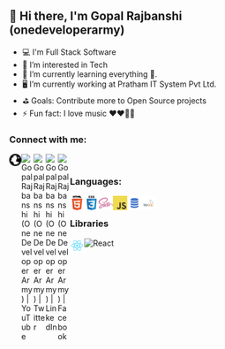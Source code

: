 ## 👋 Hi there, I'm Gopal Rajbanshi (onedeveloperarmy)
- 💻 I'm Full Stack Software
- 👀 I’m interested in Tech
- 🌱 I’m currently learning everything 🤣.
- 🖥  I’m currently working at Pratham IT System Pvt Ltd.
- ⛳️ Goals: Contribute more to Open Source projects
- ⚡ Fun fact: I love music ❤️❤️🎻🎻

### Connect with me:

[<img align="left" alt="onedeveloperarmy.com" width="22px" src="https://raw.githubusercontent.com/iconic/open-iconic/master/svg/globe.svg" />][website]
[<img align="left" alt="Gopal Rajbanshi (OneDeveloperArmy) | YouTube" width="22px" src="https://cdn.jsdelivr.net/npm/simple-icons@v3/icons/youtube.svg" />][youtube]
[<img align="left" alt="Gopal Rajbanshi (OneDeveloperArmy) | Twitter" width="22px" src="https://cdn.jsdelivr.net/npm/simple-icons@v3/icons/twitter.svg" />][twitter]
[<img align="left" alt="Gopal Rajbanshi (OneDeveloperArmy) | LinkedIn" width="22px" src="https://cdn.jsdelivr.net/npm/simple-icons@v3/icons/linkedin.svg" />][linkedin]
[<img align="left" alt="Gopal Rajbanshi (OneDeveloperArmy) | Facebook" width="22px" src="https://cdn.jsdelivr.net/npm/simple-icons@v3/icons/facebook.svg" />][facebook]

<br />

### Languages:

[<img align="left" alt="HTML5" width="26px" src="https://raw.githubusercontent.com/github/explore/80688e429a7d4ef2fca1e82350fe8e3517d3494d/topics/html/html.png" />][html]
[<img align="left" alt="CSS3" width="26px" src="https://raw.githubusercontent.com/github/explore/80688e429a7d4ef2fca1e82350fe8e3517d3494d/topics/css/css.png" />][css]
[<img align="left" alt="Sass" width="26px" src="https://raw.githubusercontent.com/github/explore/80688e429a7d4ef2fca1e82350fe8e3517d3494d/topics/sass/sass.png" />][scss]
[<img align="left" alt="JavaScript" width="26px" src="https://raw.githubusercontent.com/github/explore/80688e429a7d4ef2fca1e82350fe8e3517d3494d/topics/javascript/javascript.png" />][js]
[<img align="left" alt="SQL" width="26px" src="https://raw.githubusercontent.com/github/explore/80688e429a7d4ef2fca1e82350fe8e3517d3494d/topics/sql/sql.png" />][sql]
[<img align="left" alt="MySQL" width="26px" src="https://raw.githubusercontent.com/github/explore/80688e429a7d4ef2fca1e82350fe8e3517d3494d/topics/mysql/mysql.png" />][mysql]

<br />

### Libraries

[<img align="left" alt="React" width="26px" src="https://raw.githubusercontent.com/github/explore/80688e429a7d4ef2fca1e82350fe8e3517d3494d/topics/react/react.png" />][react]
[<img align="left" alt="React" width="80px" src="https://upload.wikimedia.org/wikipedia/commons/thumb/f/fd/JQuery-Logo.svg/524px-JQuery-Logo.svg.png" />][jquery]


[website]: https://onedeveloperarmy.com
[youtube]: https://www.youtube.com/channel/UCOrI_-C0pxWuGmOpjoyJ1EQ
[twitter]: https://twitter.com/1developerarmy
[linkedin]: https://www.linkedin.com/in/onedeveloperarmy/
[facebook]: https://www.facebook.com/on3developerarmy

[html]: https://en.wikipedia.org/wiki/HTML
[css]: https://en.wikipedia.org/wiki/CSS
[scss]: https://sass-lang.com/
[js]: https://javascript.info/
[react]: https://reactjs.org/
[sql]: https://en.wikipedia.org/wiki/SQL
[mysql]: https://www.mysql.com/
[jquery]: https://jquery.com/



